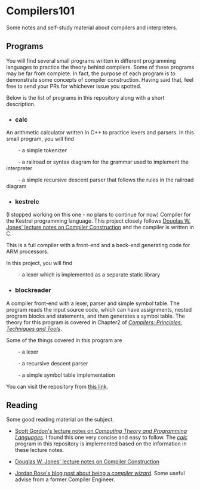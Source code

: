 # Compilers101
Some notes and self-study material about compilers and interpreters.

## Programs
You will find several small programs written in different programming languages to practice the theory behind compilers. Some of these programs may be far from complete. In fact, the purpose of each program is to demonstrate some concepts of compiler construction. Having said that, feel free to send your PRs for whichever issue you spotted.

Below is the list of programs in this repository along with a short description.

* ### calc
An arithmetic calculator written in C++ to practice lexers and parsers. In this small program, you will find

&ensp;&ensp;&ensp;&ensp; - a simple tokenizer 

&ensp;&ensp;&ensp;&ensp; - a railroad or syntax diagram for the grammar used to implement the interpreter

&ensp;&ensp;&ensp;&ensp; - a simple recursive descent parser that follows the rules in the railroad diagram

* ### kestrelc
(I stopped working on this one - no plans to continue for now)
Compiler for the Kestrel programming language. This project closely follows [Douglas W. Jones' lecture notes on Compiler Construction](http://homepage.divms.uiowa.edu/~jones/compiler/) and the compiler is written in C.

This is a full compiler with a front-end and a beck-end generating code for ARM processors. 

In this project, you will find

&ensp;&ensp;&ensp;&ensp; - a lexer which is implemented as a separate static library

* ### blockreader
A compiler front-end with a lexer, parser and simple symbol table. The program reads the input source code, which can have assignments, nested program blocks and statements, and then generates a symbol table. The theory for this program is covered in Chapter2 of [_Compilers: Principles, Techniques and Tools_](https://en.wikipedia.org/wiki/Compilers:_Principles,_Techniques,_and_Tools).

Some of the things covered in this program are

&ensp;&ensp;&ensp;&ensp; - a lexer

&ensp;&ensp;&ensp;&ensp; - a recursive descent parser

&ensp;&ensp;&ensp;&ensp; - a simple symbol table implementation

You can visit the repository from [this link](https://github.com/fnoyanisi/blockreader).

## Reading
Some good reading material on the subject. 

* [Scott Gordon's lecture notes on _Computing Theory and Programming Languages_](https://athena.ecs.csus.edu/~gordonvs/135/resources/). I found this one very concise and easy to follow. The [_calc_](https://github.com/fnoyanisi/Compilers101/tree/master/calc) program in this repository is implemented based on the information in these lecture notes.

* [Douglas W. Jones' lecture notes on Compiler Construction](http://homepage.divms.uiowa.edu/~jones/compiler/)

* [Jordan Rose's blog post about being a _compiler wizard_](http://belkadan.com/blog/2016/05/So-You-Want-To-Be-A-Compiler-Wizard/). Some useful advise from a former Compiler Engineer. 
